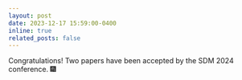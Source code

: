 ```yaml
---
layout: post
date: 2023-12-17 15:59:00-0400
inline: true
related_posts: false
---
```


Congratulations! Two papers have been accepted by the SDM 2024 conference. :fireworks:
